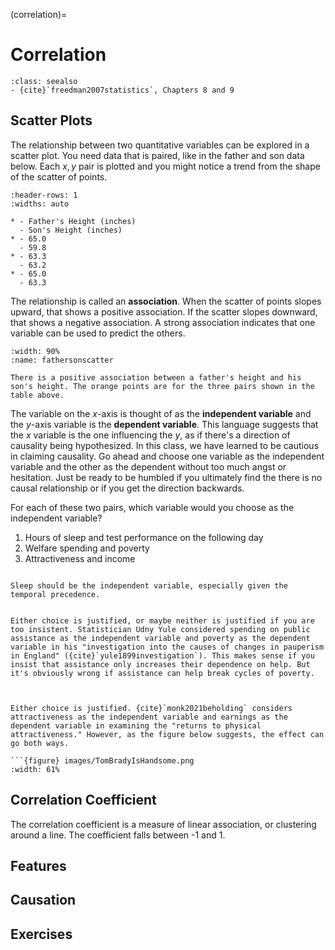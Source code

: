 (correlation)=
# Correlation


```{admonition} Important Readings
:class: seealso
- {cite}`freedman2007statistics`, Chapters 8 and 9
```

## Scatter Plots

The relationship between two quantitative variables can be explored in a scatter plot. 
You need data that is paired, like in the father and son data below. Each $x,y$ pair is plotted and you might notice a trend from the shape of the scatter of points.

```{list-table} Father and Son Height Data
:header-rows: 1
:widths: auto

* - Father's Height (inches)
  - Son's Height (inches)
* - 65.0
  - 59.8
* - 63.3
  - 63.2
* - 65.0
  - 63.3
```

The relationship is called an **association**. When the scatter of points slopes upward, that shows a positive association. If the scatter slopes downward, that shows a negative association. A strong association indicates that one variable can be used to predict the others. 

```{figure} images/fathersonscatter.svg
:width: 90%
:name: fathersonscatter

There is a positive association between a father's height and his son's height. The orange points are for the three pairs shown in the table above.  
```


The variable on the $x$-axis is thought of as the **independent variable** and the $y$-axis variable is the **dependent variable**. This language suggests that the $x$ variable is the one influencing the $y$, as if there's a direction of causality being hypothesized. In this class, we have learned to be cautious in claiming causality. Go ahead and choose one variable as the independent variable and the other as the dependent without too much angst or hesitation. Just be ready to be humbled if you ultimately find the there is no causal relationship or if you get the direction backwards. 


For each of these two pairs, which variable would you choose as the independent variable? 

1. Hours of sleep and test performance on the following day
2. Welfare spending and poverty
3. Attractiveness and income


```{dropdown} Sleep and test performance

Sleep should be the independent variable, especially given the temporal precedence.

```

```{dropdown} Welfare spending and poverty 

Either choice is justified, or maybe neither is justified if you are too insistent. Statistician Udny Yule considered spending on public assistance as the independent variable and poverty as the dependent variable in his "investigation into the causes of changes in pauperism in England" ({cite}`yule1899investigation`). This makes sense if you insist that assistance only increases their dependence on help. But it's obviously wrong if assistance can help break cycles of poverty. 

```

```{dropdown} Attractiveness and income


Either choice is justified. {cite}`monk2021beholding` considers attractiveness as the independent variable and earnings as the dependent variable in examining the "returns to physical attractiveness." However, as the figure below suggests, the effect can go both ways. 

```{figure} images/TomBradyIsHandsome.png
:width: 61%

```



## Correlation Coefficient

The correlation coefficient is a measure of linear association, or clustering around a line.
The coefficient falls between -1 and 1.

## Features

## Causation

## Exercises
